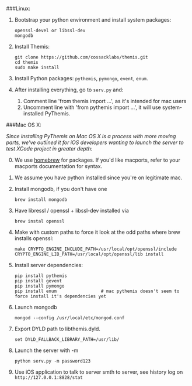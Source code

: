 ###Linux: 

1. Bootstrap your python environment and install system packages: 

   ```
   openssl-devel or libssl-dev
   mongodb
   ```
   
2. Install Themis: 

   ```
   git clone https://github.com/cossacklabs/themis.git
   cd themis
   sudo make install
   ```

3. Install Python packages: `pythemis`, `pymongo`, `event`, `enum`. 

4. After installing everything, go to `serv.py` and: 
   1. Comment line 'from themis import ...', as it's intended for mac users
   2. Uncomment line with 'from pythemis import ...', it will use system-installed PyThemis.


###Mac OS X: 

*Since installing PyThemis on Mac OS X is a process with more moving parts, we've outlined it for iOS developers wanting to launch the server to test XCode project in greater depth:*

0. We use [homebrew](http://brew.sh/) for packages. If you'd like macports, refer to your macports documentation for syntax. 
1. We assume you have python installed since you're on legitimate mac. 
2. Install mongodb, if you don't have one

   ```
   brew install mongodb
   ```

3. Have libressl / openssl + libssl-dev installed via 
   
   ```
   brew instal openssl
   ```

4. Make with custom paths to force it look at the odd paths where brew installs openssl: 

   ```
   make CRYPTO_ENGINE_INCLUDE_PATH=/usr/local/opt/openssl/include CRYPTO_ENGINE_LIB_PATH=/usr/local/opt/openssl/lib install
   ```

5. Install server dependencies: 

   ```
   pip install pythemis   
   pip install gevent
   pip install pymongo
   pip install enum                 # mac pythemis doesn't seem to force install it's dependencies yet
   ```

6. Launch mongodb

   ```
   mongod --config /usr/local/etc/mongod.conf
   ```

7. Export DYLD path to libthemis.dyld. 

   ```
   set DYLD_FALLBACK_LIBRARY_PATH=/usr/lib/
   ```

8. Launch the server with -m <randompassword>

   ```
   python serv.py -m password123
   ```

9. Use iOS application to talk to server smth to server, see history log on `http://127.0.0.1:8828/stat`
